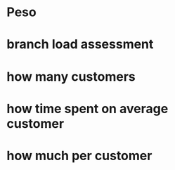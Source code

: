 # Peso
# branch load assessment
# how many customers 
# how time spent on average customer
# how much per customer

